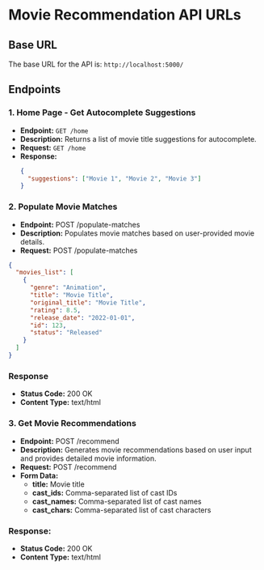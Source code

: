 # Movie Recommendation API URLs

## Base URL
The base URL for the API is: `http://localhost:5000/`

## Endpoints

### 1. Home Page - Get Autocomplete Suggestions
- **Endpoint:** `GET /home`
- **Description:** Returns a list of movie title suggestions for autocomplete.
- **Request:** `GET /home`
- **Response:**
  ```json
  {
    "suggestions": ["Movie 1", "Movie 2", "Movie 3"]
  } 

### 2. Populate Movie Matches
 - **Endpoint:** POST /populate-matches
 - **Description:** Populates movie matches based on user-provided movie details.
 - **Request:** POST /populate-matches

```json
{
  "movies_list": [
    {
      "genre": "Animation",
      "title": "Movie Title",
      "original_title": "Movie Title",
      "rating": 8.5,
      "release_date": "2022-01-01",
      "id": 123,
      "status": "Released"
    }
  ]
} 
```

### Response
 - **Status Code:** 200 OK
 - **Content Type:** text/html

### 3. Get Movie Recommendations
 - **Endpoint:** POST /recommend
 - **Description:** Generates movie recommendations based on user input and provides detailed movie information.
 - **Request:** POST /recommend
 - **Form Data:**
    - **title:** Movie title
    - **cast_ids:** Comma-separated list of cast IDs
    - **cast_names:** Comma-separated list of cast names
    - **cast_chars:** Comma-separated list of cast characters
    
### Response:
 - **Status Code:** 200 OK
 - **Content Type:** text/html
